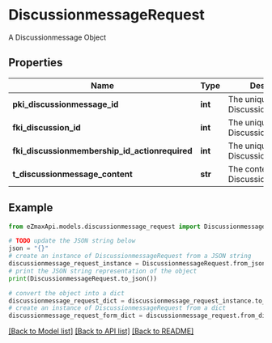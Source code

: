 # DiscussionmessageRequest

A Discussionmessage Object

## Properties

Name | Type | Description | Notes
------------ | ------------- | ------------- | -------------
**pki_discussionmessage_id** | **int** | The unique ID of the Discussionmessage | [optional] 
**fki_discussion_id** | **int** | The unique ID of the Discussion | 
**fki_discussionmembership_id_actionrequired** | **int** | The unique ID of the Discussionmembership | [optional] 
**t_discussionmessage_content** | **str** | The content of the Discussionmessage | 

## Example

```python
from eZmaxApi.models.discussionmessage_request import DiscussionmessageRequest

# TODO update the JSON string below
json = "{}"
# create an instance of DiscussionmessageRequest from a JSON string
discussionmessage_request_instance = DiscussionmessageRequest.from_json(json)
# print the JSON string representation of the object
print(DiscussionmessageRequest.to_json())

# convert the object into a dict
discussionmessage_request_dict = discussionmessage_request_instance.to_dict()
# create an instance of DiscussionmessageRequest from a dict
discussionmessage_request_form_dict = discussionmessage_request.from_dict(discussionmessage_request_dict)
```
[[Back to Model list]](../README.md#documentation-for-models) [[Back to API list]](../README.md#documentation-for-api-endpoints) [[Back to README]](../README.md)


